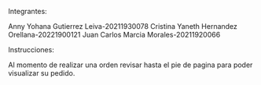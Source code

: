 Integrantes:

Anny Yohana Gutierrez Leiva-20211930078
Cristina Yaneth Hernandez Orellana-20221900121
Juan Carlos Marcia Morales-20211920066

Instrucciones:

Al momento de realizar una orden revisar hasta el pie de pagina para poder visualizar su pedido.